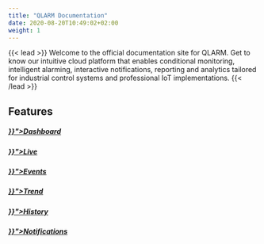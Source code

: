 ```yaml
---
title: "QLARM Documentation"
date: 2020-08-20T10:49:02+02:00
weight: 1
---
```

{{< lead >}}
Welcome to the official documentation site for QLARM. Get to know our intuitive cloud platform that enables conditional monitoring, intelligent alarming, interactive notifications, reporting and analytics tailored for industrial control systems and professional IoT implementations.
{{< /lead >}}

## Features


<div class="row py-3 mb">
	<div class="col-md-4" >
		<div class="card d-flex border-0">
            <div class="card-img-top mt-4">
                <span class="fas fa-home fa-4x text-secondary"></span>
            </div>
			<div class="card-body">
				<h5 class="card-title">
					<a href="{{< ref "/content/dashboard/_index.md" >}}">Dashboard</a>
				</h5>
			</div>
		</div>
	</div>
    <div class="col-md-4">
		<div class="card d-flex border-0">
            <div class="card-img-top mt-4">
                <span class="far fa-eye fa-4x text-secondary"></span>
            </div>
			<div class="card-body">
				<h5 class="card-title">
					<a href="{{< ref "/content/live/_index.md" >}}">Live</a>
				</h5>
			</div>
		</div>
	</div>
    <div class="col-md-4">
		<div class="card d-flex border-0">
            <div class="card-img-top mt-4">
                <span class="fas fa-exclamation-triangle fa-4x text-secondary"></span>
            </div>
			<div class="card-body">
				<h5 class="card-title">
					<a href="{{< ref "/content/events/_index.md" >}}">Events</a>
				</h5>
			</div>
		</div>
	</div>
</div>

<div class="row py-3 mb">
	<div class="col-md-4">
		<div class="card d-flex border-0">
            <div class="card-img-top mt-4">
                <span class="fas fa-chart-line fa-4x text-secondary"></span>
            </div>
			<div class="card-body">
				<h5 class="card-title">
					<a href="{{< ref "/content/trend/_index.md" >}}">Trend</a>
				</h5>
			</div>
		</div>
	</div>
    <div class="col-md-4">
		<div class="card d-flex border-0">
            <div class="card-img-top mt-4">
                <span class="far fa-clock fa-4x text-secondary"></span>
            </div>
			<div class="card-body">
				<h5 class="card-title">
					<a href="{{< ref "/content/history/_index.md" >}}">History</a>
				</h5>
			</div>
		</div>
	</div>
    <div class="col-md-4">
		<div class="card d-flex border-0">
            <div class="card-img-top mt-4">
                <span class="far fa-comment-alt fa-4x text-secondary"></span>
            </div>
			<div class="card-body">
				<h5 class="card-title">
					<a href="{{< ref "/content/notifications/_index.md" >}}">Notifications</a>
				</h5>
			</div>
		</div>
	</div>
</div>
